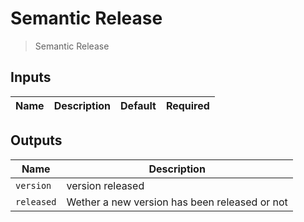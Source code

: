 
# Semantic Release
> Semantic Release


## Inputs
| Name | Description | Default | Required | 
| ---- | ----------- | ------- | -------- |



## Outputs 
| Name | Description |
| ---- | ----------- |
| `version` | version released |
| `released` | Wether a new version has been released or not |

        